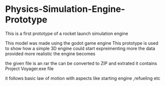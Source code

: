 # Physics-Simulation-Engine-Prototype 
This is a first prototype of a rocket launch simulation engine

This model was made using the godot game engine
This prototype is used to show how a simple 3D engine could start expreimenting more the data provided more realistic the engine becomes

the given file is an rar the can be converted to ZIP and extrated it contains Project Voyager.exe file 

it follows basic law of motion with aspects like starting engine ,refueling etc

